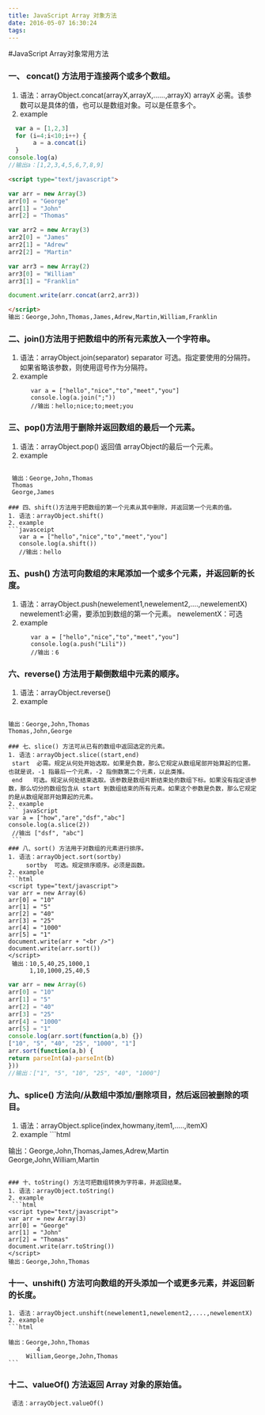 ```yaml
---
title: JavaScript Array 对象方法
date: 2016-05-07 16:30:24
tags:
---
```

#JavaScript Array对象常用方法
 ### 一、 concat() 方法用于连接两个或多个数组。
 1. 语法：arrayObject.concat(arrayX,arrayX,......,arrayX)
     arrayX    必需。该参数可以是具体的值，也可以是数组对象。可以是任意多个。
 2. example
 ```javaScript
   var a = [1,2,3]
   for (i=4;i<10;i++) {
        a = a.concat(i)
   }
 console.log(a)
 //输出a：[1,2,3,4,5,6,7,8,9]
 ```
 ```html
 <script type="text/javascript">

var arr = new Array(3)
arr[0] = "George"
arr[1] = "John"
arr[2] = "Thomas"

var arr2 = new Array(3)
arr2[0] = "James"
arr2[1] = "Adrew"
arr2[2] = "Martin"

var arr3 = new Array(2)
arr3[0] = "William"
arr3[1] = "Franklin"

document.write(arr.concat(arr2,arr3))

</script>
输出：George,John,Thomas,James,Adrew,Martin,William,Franklin
```
### 二、join()方法用于把数组中的所有元素放入一个字符串。
1. 语法：arrayObject.join(separator)
    separator  可选。指定要使用的分隔符。如果省略该参数，则使用逗号作为分隔符。
2. example
   ```javasceipt
      var a = ["hello","nice","to","meet","you"]
      console.log(a.join(";"))
      //输出：hello;nice;to;meet;you
   ```
### 三、pop()方法用于删除并返回数组的最后一个元素。
1. 语法：arrayObject.pop()
    返回值  arrayObject的最后一个元素。
2. example
   ```html
 <script type="text/javascript">
var arr = new Array(3)
arr[0] = "George"
arr[1] = "John"
arr[2] = "Thomas"
document.write(arr)
document.write("<br />")
document.write(arr.pop())
document.write("<br />")
document.write(arr)
</script>
     输出：George,John,Thomas
     Thomas
     George,James   
   ```
### 四、shift()方法用于把数组的第一个元素从其中删除，并返回第一个元素的值。
1. 语法：arrayObject.shift()
2. example
   ```javasceipt
      var a = ["hello","nice","to","meet","you"]
      console.log(a.shift())
      //输出：hello
   ```   
### 五、push() 方法可向数组的末尾添加一个或多个元素，并返回新的长度。
1. 语法：arrayObject.push(newelement1,newelement2,....,newelementX)
       newelement1:必需，要添加到数组的第一个元素。
        newelementX：可选
2. example
   ```javasceipt
      var a = ["hello","nice","to","meet","you"]
      console.log(a.push("Lili"))
      //输出：6
   ```
### 六、reverse() 方法用于颠倒数组中元素的顺序。
1. 语法：arrayObject.reverse()
2. example
   ```html
<script type="text/javascript">
var arr = new Array(3)
arr[0] = "George"
arr[1] = "John"
arr[2] = "Thomas"

document.write(arr + "<br />")
document.write(arr.reverse())
</script>
    输出：George,John,Thomas
    Thomas,John,George
   ```
### 七、slice() 方法可从已有的数组中返回选定的元素。
1. 语法：arrayObject.slice((start,end)
    start  必需。规定从何处开始选取。如果是负数，那么它规定从数组尾部开始算起的位置。也就是说，-1 指最后一个元素，-2 指倒数第二个元素，以此类推。
    end   可选。规定从何处结束选取。该参数是数组片断结束处的数组下标。如果没有指定该参数，那么切分的数组包含从 start 到数组结束的所有元素。如果这个参数是负数，那么它规定的是从数组尾部开始算起的元素。
2. example   
   ``` javaScript
   var a = ["how","are","dsf","abc"]
   console.log(a.slice(2))
    //输出 ["dsf", "abc"]
    ```
### 八、sort() 方法用于对数组的元素进行排序。
1. 语法：arrayObject.sort(sortby)
        sortby  可选。规定排序顺序。必须是函数。
2. example
   ```html
<script type="text/javascript">
var arr = new Array(6)
arr[0] = "10"
arr[1] = "5"
arr[2] = "40"
arr[3] = "25"
arr[4] = "1000"
arr[5] = "1"
document.write(arr + "<br />")
document.write(arr.sort())
</script>
    输出：10,5,40,25,1000,1
         1,10,1000,25,40,5
   ```
   ```javaScript
var arr = new Array(6)
arr[0] = "10"
arr[1] = "5"
arr[2] = "40"
arr[3] = "25"
arr[4] = "1000"
arr[5] = "1"
console.log(arr.sort(function(a,b) {})
["10", "5", "40", "25", "1000", "1"]
arr.sort(function(a,b) {
   return parseInt(a)-parseInt(b)
}))
  //输出：["1", "5", "10", "25", "40", "1000"] 
   ```
### 九、splice() 方法向/从数组中添加/删除项目，然后返回被删除的项目。
  1. 语法：arrayObject.splice(index,howmany,item1,.....,itemX)
  2. example
    ```html
<script type="text/javascript">

var arr = new Array(6)
arr[0] = "George"
arr[1] = "John"
arr[2] = "Thomas"
arr[3] = "James"
arr[4] = "Adrew"
arr[5] = "Martin"
document.write(arr + "<br />")
arr.splice(2,3,"William")
document.write(arr)
</script>
  输出：George,John,Thomas,James,Adrew,Martin
       George,John,William,Martin
   ```
   
### 十、toString() 方法可把数组转换为字符串，并返回结果。
  1. 语法：arrayObject.toString()
  2. example
    ```html
<script type="text/javascript">
var arr = new Array(3)
arr[0] = "George"
arr[1] = "John"
arr[2] = "Thomas"
document.write(arr.toString())
</script>
输出：George,John,Thomas
```
### 十一、unshift() 方法可向数组的开头添加一个或更多元素，并返回新的长度。
    1. 语法：arrayObject.unshift(newelement1,newelement2,....,newelementX)
    2. example
    ```html
<script type="text/javascript">
var arr = new Array()
arr[0] = "George"
arr[1] = "John"
arr[2] = "Thomas"
document.write(arr + "<br />")
document.write(arr.unshift("William") + "<br />")
document.write(arr)
</script>
    输出：George,John,Thomas
            4
         William,George,John,Thomas
    ```
### 十二、valueOf() 方法返回 Array 对象的原始值。
     语法：arrayObject.valueOf()
    
    
    
   
   